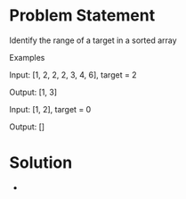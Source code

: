# Problem Statement

Identify the range of a target in a sorted array

Examples

Input:
  [1, 2, 2, 2, 3, 4, 6], target = 2

Output:
  [1, 3]

Input:
  [1, 2], target = 0

Output:
  []

# Solution

-

